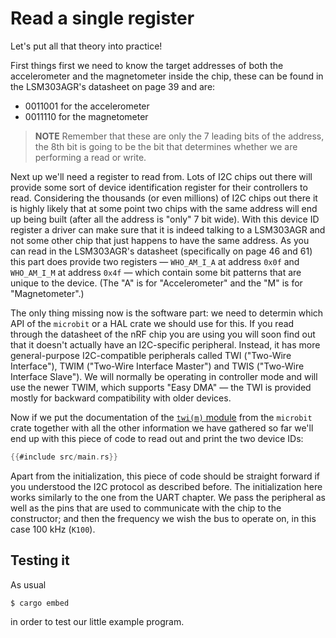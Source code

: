 # Read a single register

Let's put all that theory into practice!

First things first we need to know the target addresses of both the accelerometer and the
magnetometer inside the chip, these can be found in the LSM303AGR's datasheet on page 39 and are:

- 0011001 for the accelerometer
- 0011110 for the magnetometer

> **NOTE** Remember that these are only the 7 leading bits of the address, the 8th bit is going to
> be the bit that determines whether we are performing a read or write.

Next up we'll need a register to read from. Lots of I2C chips out there will provide some sort of
device identification register for their controllers to read. Considering the thousands (or even
millions) of I2C chips out there it is highly likely that at some point two chips with the same
address will end up being built (after all the address is "only" 7 bit wide). With this device ID
register a driver can make sure that it is indeed talking to a LSM303AGR and not some other chip
that just happens to have the same address.  As you can read in the LSM303AGR's datasheet
(specifically on page 46 and 61) this part does provide two registers — `WHO_AM_I_A` at address
`0x0f` and `WHO_AM_I_M` at address `0x4f` — which contain some bit patterns that are unique to the
device. (The "A" is for "Accelerometer" and the "M" is for "Magnetometer".)

The only thing missing now is the software part: we need to determin which API of the `microbit` or
a HAL crate we should use for this. If you read through the datasheet of the nRF chip you are using
you will soon find out that it doesn't actually have an I2C-specific peripheral.  Instead, it has
more general-purpose I2C-compatible peripherals called TWI ("Two-Wire Interface"), TWIM ("Two-Wire
Interface Master") and TWIS ("Two-Wire Interface Slave"). We will normally be operating in
controller mode and will use the newer TWIM, which supports "Easy DMA" — the TWI is provided mostly
for backward compatibility with older devices.

Now if we put the documentation of the [`twi(m)` module] from the `microbit` crate
together with all the other information we have gathered so far we'll end up with this
piece of code to read out and print the two device IDs:

[`twi(m)` module]: https://docs.rs/microbit-v2/0.11.0/microbit/hal/twim/index.html

``` rust
{{#include src/main.rs}}
```

Apart from the initialization, this piece of code should be straight forward if you understood the
I2C protocol as described before. The initialization here works similarly to the one from the UART
chapter.  We pass the peripheral as well as the pins that are used to communicate with the chip to
the constructor; and then the frequency we wish the bus to operate on, in this case 100 kHz
(`K100`).

## Testing it
As usual

```console
$ cargo embed
```
in order to test our little example program.
